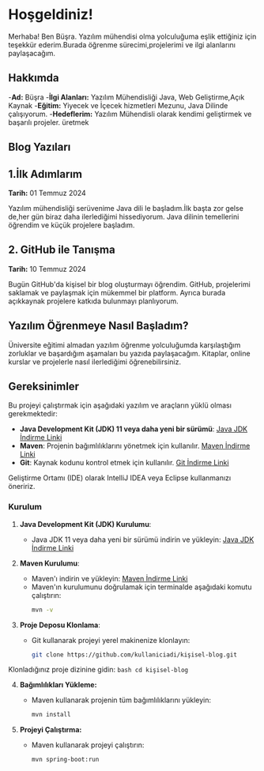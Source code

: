 # Hoşgeldiniz!

Merhaba! Ben Büşra. Yazılım mühendisi olma yolculuğuma eşlik ettiğiniz için teşekkür ederim.Burada öğrenme sürecimi,projelerimi ve ilgi alanlarını paylaşacağım.

## **Hakkımda**

-**Ad:** Büşra 
-**İlgi Alanları:** Yazılım Mühendisliği Java, Web Geliştirme,Açık Kaynak 
-**Eğitim:** Yiyecek ve İçecek hizmetleri Mezunu, Java Dilinde çalışıyorum.
-**Hedeflerim:** Yazılım Mühendisli olarak kendimi geliştirmek ve başarılı projeler. üretmek 

## Blog Yazıları

## **1.İlk Adımlarım**
**Tarih:** 01 Temmuz 2024

Yazılım mühendisliği serüvenime Java dili le başladım.İlk başta zor gelse de,her gün biraz daha ilerlediğimi hissediyorum. Java dilinin temellerini öğrendim ve küçük projelere başladım.

## 2. GitHub ile Tanışma
**Tarih:** 10 Temmuz 2024

Bugün GitHub'da kişisel bir blog oluşturmayı öğrendim. GitHub, projelerimi saklamak ve paylaşmak için mükemmel bir platform. Ayrıca burada açıkkaynak projelere katkıda bulunmayı planlıyorum.

## Yazılım Öğrenmeye Nasıl Başladım?

Üniversite eğitimi almadan yazılım öğrenme yolculuğumda karşılaştığım zorluklar ve başardığım aşamaları bu yazıda paylaşacağım. Kitaplar, online kurslar ve projelerle nasıl ilerlediğimi öğrenebilirsiniz.

## Gereksinimler

Bu projeyi çalıştırmak için aşağıdaki yazılım ve araçların yüklü olması gerekmektedir:

- **Java Development Kit (JDK) 11 veya daha yeni bir sürümü**: [Java JDK İndirme Linki](https://www.oracle.com/java/technologies/javase-jdk11-downloads.html)
- **Maven**: Projenin bağımlılıklarını yönetmek için kullanılır. [Maven İndirme Linki](https://maven.apache.org/download.cgi)
- **Git**: Kaynak kodunu kontrol etmek için kullanılır. [Git İndirme Linki](https://git-scm.com/downloads)

Geliştirme Ortamı (IDE) olarak IntelliJ IDEA veya Eclipse kullanmanızı öneririz.

### Kurulum
1. **Java Development Kit (JDK) Kurulumu**:
   - Java JDK 11 veya daha yeni bir sürümü indirin ve yükleyin: [Java JDK İndirme Linki](https://www.oracle.com/java/technologies/javase-jdk11-downloads.html)

2. **Maven Kurulumu**:
   - Maven'ı indirin ve yükleyin: [Maven İndirme Linki](https://maven.apache.org/download.cgi)
   - Maven'ın kurulumunu doğrulamak için terminalde aşağıdaki komutu çalıştırın:
     ```bash
     mvn -v
     ```

3. **Proje Deposu Klonlama**:
   - Git kullanarak projeyi yerel makinenize klonlayın:
     ```bash
     git clone https://github.com/kullaniciadi/kişisel-blog.git

Klonladığınız proje dizinine gidin:
     ```bash
     cd kişisel-blog
     ```

4. **Bağımlılıkları Yükleme:** 
   - Maven kullanarak projenin tüm bağımlılıklarını yükleyin:
     ```bash
     mvn install
     ```

5. **Projeyi Çalıştırma:**
   - Maven kullanarak projeyi çalıştırın:
     ```bash
     mvn spring-boot:run
     ```
